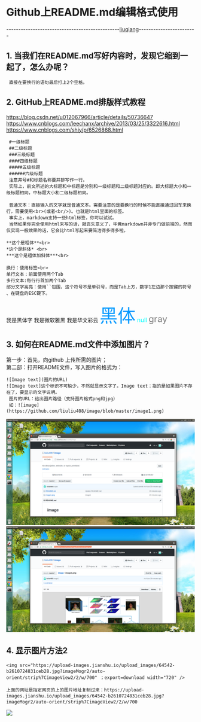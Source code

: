 
 # Github上README.md编辑格式使用  

  <!-- Markdown是一种可以使用普通文本编辑器编写的标记语言  https://blog.csdn.net/qcx321/article/details/53780672   -->   
  
 -----------------------------------------------[liuqiang](https://sites.google.com/view/qiangliu/)------------------------
 
  ## 1. 当我们在README.md写好内容时，发现它缩到一起了，怎么办呢？
     直接在要换行的语句最后打上2个空格。
  
  ## 2. GitHub上README.md排版样式教程
  https://blog.csdn.net/u012067966/article/details/50736647 
  https://www.cnblogs.com/leechanx/archive/2013/03/25/3322616.html  
  https://www.cnblogs.com/shiy/p/6526868.html
```  
 #一级标题  
 ##二级标题  
 ###三级标题  
 ####四级标题  
 #####五级标题  
 ######六级标题  
 注意井号#和标题名称要并排写作一行。 
 实际上，前文所述的大标题和中标题是分别和一级标题和二级标题对应的。即大标题大小和一级标题相同，中标题大小和二级标题相同。 
 
 普通文本：直接输入的文字就是普通文本。需要注意的是要换行的时候不能直接通过回车来换行，需要使用<br>(或者<br/>)。也就是html里面的标签。
 事实上，markdown支持一些html标签，你可以试试。
 当然如果你完全使用html来写的话，就丧失意义了，毕竟markdown并非专门做前端的，然而仅实现一般效果的话，它会比html写起来要简洁得多得多啦。  

**这个是粗体**<br>
*这个是斜体* <br>
***这个是粗体加斜体***<br> 

换行：使用标签<br>
单行文本：前面使用两个Tab
多行文本:每行行首加两个Tab
部分文字高亮：使用``包围，这个符号不是单引号，而是Tab上方，数字1左边那个按键的符号
、在键盘的ESC键下。 
```
  <font face="黑体">我是黑体字</font>
  <font face="微软雅黑">我是微软雅黑</font>
  <font face="STCAIYUN">我是华文彩云</font>
  <font color=#0099ff size=12 face="黑体">黑体</font>
  <font color=#00ffff size=3>null</font>
  <font color=gray size=5>gray</font>
     
  ## 3. 如何在README.md文件中添加图片？
   第一步：首先，向github 上传所需的图片；    
   第二部：打开README文件，写入图片的格式为：   
   ```
   ![Image text](图片的URL) 
   ![Image text]这个标识不可缺少，不然就显示文字了。Image text：指的是如果图片不存在了，要显示的文字说明。
    图片的URL：给出图片路径（支持图片格式png和jpg）
    如：![image](https://github.com/liuliu408/image/blob/master/image1.png) 
   ```
   ![image](https://github.com/liuliu408/image/blob/master/image2.png)
   ![image](https://github.com/liuliu408/image/blob/master/image3.png)
   
   ##  4. 显示图片方法2
   ```
   <img src="https://upload-images.jianshu.io/upload_images/64542-b2610724831ceb28.jpg?imageMogr2/auto-orient/strip%7CimageView2/2/w/700" ；export=download width="720" /> 
  
  上面的网址是指定网页的上的图片地址复制过来：https://upload-images.jianshu.io/upload_images/64542-b2610724831ceb28.jpg?imageMogr2/auto-orient/strip%7CimageView2/2/w/700
   ```
   <img src="https://upload-images.jianshu.io/upload_images/64542-b2610724831ceb28.jpg?imageMogr2/auto-orient/strip%7CimageView2/2/w/700" /> 
